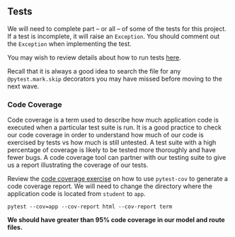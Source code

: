 ## Tests

We will need to complete part – or all – of some of the tests for this project. If a test is incomplete, it will raise an `Exception`. You should comment out the `Exception` when implementing the test. 

You may wish to review details about how to run tests [here](https://github.com/AdaGold/viewing-party#details-about-how-to-run-tests).

Recall that it is always a good idea to search the file for any `@pytest.mark.skip` decorators you may have missed before moving to the next wave.

### Code Coverage

Code coverage is a term used to describe how much application code is executed when a particular test suite is run. It is a good practice to check our code coverage in order to understand how much of our code is exercised by tests vs how much is still untested. A test suite with a high percentage of coverage is likely to be tested more thoroughly and have fewer bugs. A code coverage tool can partner with our testing suite to give us a report illustrating the coverage of our tests.

Review the [code coverage exercise](https://github.com/adaGold/code-coverage-exercise) on how to use `pytest-cov` to generate a code coverage report. We will need to change the directory where the application code is located from `student` to `app`.

`pytest --cov=app --cov-report html --cov-report term`

**We should have greater than 95% code coverage in our model and route files.**